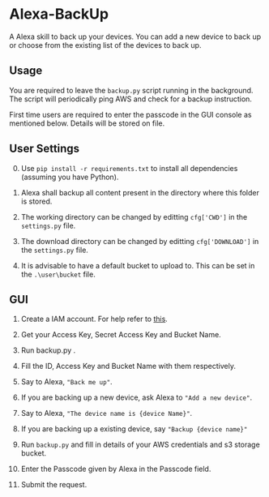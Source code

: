# Alexa-BackUp
A Alexa skill to back up your devices. You can add a new device  to back up or choose from the existing list of the devices to back up.

## Usage
You are required to leave the `backup.py` script running in the background. The script will periodically ping AWS and check for a backup instruction. 

First time users are required to enter the passcode in the GUI console as mentioned below. Details will be stored on file.

## User Settings
0. Use `pip install -r requirements.txt` to install all dependencies (assuming you have Python).

1. Alexa shall backup all content present in the directory where this folder is stored. 

2. The working directory can be changed by editting `cfg['CWD']` in the `settings.py` file.

3. The download directory can be changed by editting `cfg['DOWNLOAD']` in the `settings.py` file.

4. It is advisable to have a default bucket to upload to. This can be set in the `.\user\bucket` file.

## GUI 
1. Create a IAM account. For help refer to [this](https://docs.aws.amazon.com/IAM/latest/UserGuide/id_credentials_access-keys.html).

2. Get your Access Key, Secret Access Key and Bucket Name.

3. Run backup.py .

4. Fill the ID, Access Key and Bucket Name with them respectively.

5. Say to Alexa, `"Back me up"`.

6. If you are backing up a new device, ask Alexa to `"Add a new device"`.

7. Say to Alexa, `"The device name is {device Name}"`.

8. If you are backing up a existing device, say `"Backup {device name}"`

9. Run `backup.py` and fill in details of your AWS credentials and s3 storage bucket.

10. Enter the Passcode given by Alexa in the Passcode field.

11. Submit the request.
